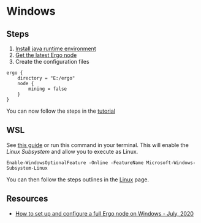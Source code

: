 # Windows

## Steps
1. [Install java runtime environment](https://www.oracle.com/java/technologies/javase-downloads.html)
2. [Get the latest Ergo node](https://github.com/ergoplatform/ergo/releases/)
3. Create the configuration files

```
ergo {
    directory = "E:/ergo"
    node {
        mining = false
    }
}
```
You can now follow the steps in the [tutorial](/node/platforms/tutorial)

## WSL

See [this guide](https://www.windowscentral.com/install-windows-subsystem-linux-windows-10) or run this command in your terminal. This will enable the *Linux Subsystem* and allow you to execute as Linux. 

```
Enable-WindowsOptionalFeature -Online -FeatureName Microsoft-Windows-Subsystem-Linux 
```

You can then follow the steps outlines in the [Linux](/node/platforms/linux) page. 

## Resources

- [How to set up and configure a full Ergo node on Windows - July, 2020](https://www.youtube.com/watch?v=fpEDJ1CM6ns)
